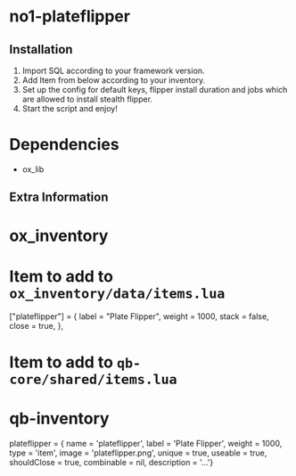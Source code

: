 # no1-plateflipper

## Installation

1. Import SQL according to your framework version.
2. Add Item from below according to your inventory.
3. Set up the config for default keys, flipper install duration and jobs which are allowed to install stealth flipper.
4. Start the script and enjoy!

# Dependencies
- ox_lib

## Extra Information

# ox_inventory
# Item to add to `ox_inventory/data/items.lua` 
["plateflipper"] = {
	label = "Plate Flipper",
	weight = 1000,
	stack = false,
	close = true,
},

# Item to add to `qb-core/shared/items.lua` 
# qb-inventory
plateflipper                 = { name = 'plateflipper', label = 'Plate Flipper', weight = 1000, type = 'item', image = 'plateflipper.png', unique = true, useable = true, shouldClose = true, combinable = nil, description = '...'}